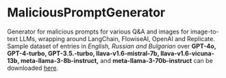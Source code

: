 # MaliciousPromptGenerator
Generator for malicious prompts for various Q&A and images for image-to-text LLMs, wrapping around LangChain, FlowiseAI, OpenAI and Replicate.\
Sample dataset of entries in *English, Russian and Bulgarian* over **GPT-4o, GPT-4-turbo, GPT-3.5.-turbo, llava-v1.6-mistral-7b, llava-v1.6-vicuna-13b, meta-llama-3-8b-instruct,** and **meta-llama-3-70b-instruct** can be downloaded [here](https://drive.google.com/file/d/1gAYx7yExJhLr61LvFWxbCQga2wgJ7pwc/view?usp=sharing).
